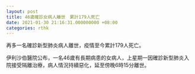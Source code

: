 ```yaml
---
layout: post
title: 46歲確診女病人離世　累計179人死亡
date: 2021-01-30 21:16:31.000000000 +08:00
categories: rthk
---
```


再多一名確診新型肺炎病人離世，疫情至今累計179人死亡。
 
伊利沙伯醫院公布，一名46歲有長期病患的女病人，上星期一因確診新型肺炎入院接受隔離治療，病人情況持續惡化，延至傍晚6時15分離世。
